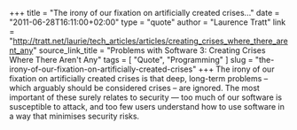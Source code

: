 +++
title             = "The irony of our fixation on artificially created crises..."
date              = "2011-06-28T16:11:00+02:00"
type              = "quote"
author            = "Laurence Tratt"
link              = "http://tratt.net/laurie/tech_articles/articles/creating_crises_where_there_arent_any"
source_link_title = "Problems with Software 3: Creating Crises Where There Aren't Any"
tags              = [ "Quote", "Programming" ]
slug              = "the-irony-of-our-fixation-on-artificially-created-crises"
+++
The irony of our fixation on artificially created crises is that deep, long-term problems – which arguably should be considered crises – are ignored. The most important of these surely relates to security — too much of our software is susceptible to attack, and too few users understand how to use software in a way that minimises security risks.
